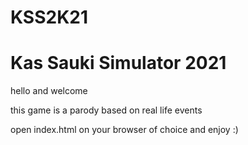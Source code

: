# KSS2K21
# Kas Sauki Simulator 2021

hello and welcome

this game is a parody based on real life events

open index.html on your browser of choice and enjoy :)

